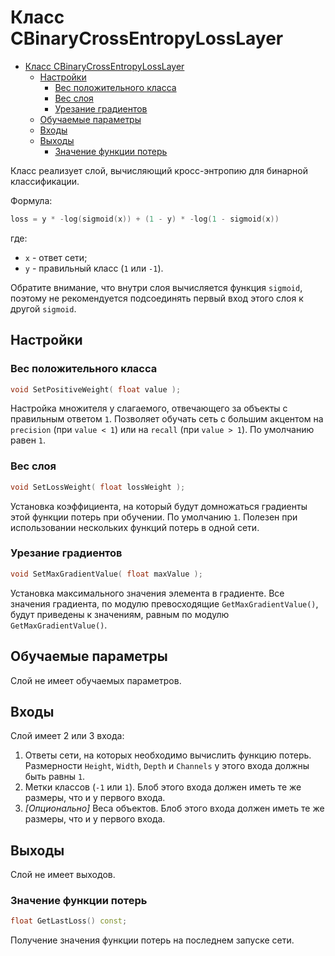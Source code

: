 # Класс CBinaryCrossEntropyLossLayer

<!-- TOC -->

- [Класс CBinaryCrossEntropyLossLayer](#класс-cbinarycrossentropylosslayer)
    - [Настройки](#настройки)
        - [Вес положительного класса](#вес-положительного-класса)
        - [Вес слоя](#вес-слоя)
        - [Урезание градиентов](#урезание-градиентов)
    - [Обучаемые параметры](#обучаемые-параметры)
    - [Входы](#входы)
    - [Выходы](#выходы)
        - [Значение функции потерь](#значение-функции-потерь)

<!-- /TOC -->

Класс реализует слой, вычисляющий кросс-энтропию для бинарной классификации.

Формула:

```c++
loss = y * -log(sigmoid(x)) + (1 - y) * -log(1 - sigmoid(x))
```

где:

- `x` - ответ сети;
- `y` - правильный класс (`1` или `-1`).

Обратите внимание, что внутри слоя вычисляется функция `sigmoid`, поэтому не рекомендуется подсоединять первый вход этого слоя к другой `sigmoid`.

## Настройки

### Вес положительного класса

```c++
void SetPositiveWeight( float value );
```

Настройка множителя у слагаемого, отвечающего за объекты с правильным ответом `1`. Позволяет обучать сеть с большим акцентом на `precision` (при `value < 1`) или на `recall` (при `value > 1`). По умолчанию равен `1`.

### Вес слоя

```c++
void SetLossWeight( float lossWeight );
```

Установка коэффициента, на который будут домножаться градиенты этой функции потерь при обучении. По умолчанию `1`. Полезен при использовании нескольких функций потерь в одной сети.

### Урезание градиентов

```c++
void SetMaxGradientValue( float maxValue );
```

Установка максимального значения элемента в градиенте. Все значения градиента, по модулю превосходящие `GetMaxGradientValue()`, будут приведены к значениям, равным по модулю `GetMaxGradientValue()`.

## Обучаемые параметры

Слой не имеет обучаемых параметров.

## Входы

Слой имеет 2 или 3 входа:

1. Ответы сети, на которых необходимо вычислить функцию потерь. Размерности `Height`, `Width`, `Depth` и `Channels` у этого входа должны быть равны `1`.
2. Метки классов (`-1` или `1`). Блоб этого входа должен иметь те же размеры, что и у первого входа.
3. *[Опционально]* Веса объектов. Блоб этого входа должен иметь те же размеры, что и у первого входа.

## Выходы

Слой не имеет выходов.

### Значение функции потерь

```c++
float GetLastLoss() const;
```

Получение значения функции потерь на последнем запуске сети.
